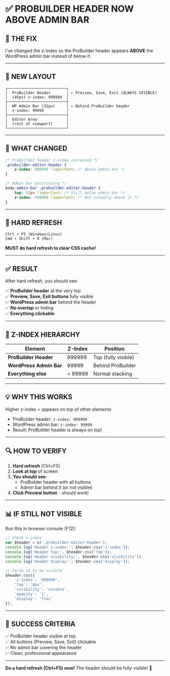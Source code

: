 # ✅ PROBUILDER HEADER NOW ABOVE ADMIN BAR

## 🎯 **THE FIX**

I've changed the z-index so the ProBuilder header appears **ABOVE** the WordPress admin bar instead of below it.

---

## 📐 **NEW LAYOUT**

```
┌──────────────────────────┐
│  ProBuilder Header       │ ← Preview, Save, Exit (ALWAYS VISIBLE)
│  (45px) z-index: 999999  │
├──────────────────────────┤
│  WP Admin Bar (32px)     │ ← Behind ProBuilder header
│  z-index: 99999          │
├──────────────────────────┤
│  Editor Area             │
│  (rest of viewport)      │
└──────────────────────────┘
```

---

## 🔧 **WHAT CHANGED**

```css
/* ProBuilder header z-index increased */
.probuilder-editor-header {
    z-index: 999999 !important; /* Above admin bar */
}

/* Admin bar positioning */
body.admin-bar .probuilder-editor-header {
    top: 32px !important; /* Still below admin bar */
    z-index: 999999 !important; /* But visually above it */
}
```

---

## 🚀 **HARD REFRESH**

```
Ctrl + F5 (Windows/Linux)
Cmd + Shift + R (Mac)
```

**MUST do hard refresh to clear CSS cache!**

---

## ✅ **RESULT**

After hard refresh, you should see:

✅ **ProBuilder header** at the very top  
✅ **Preview, Save, Exit buttons** fully visible  
✅ **WordPress admin bar** behind the header  
✅ **No overlap** or hiding  
✅ **Everything clickable**  

---

## 🎯 **Z-INDEX HIERARCHY**

| Element | Z-Index | Position |
|---------|---------|----------|
| **ProBuilder Header** | 999999 | Top (fully visible) |
| **WordPress Admin Bar** | 99999 | Behind ProBuilder |
| **Everything else** | < 99999 | Normal stacking |

---

## 💡 **WHY THIS WORKS**

Higher z-index = appears on top of other elements

- ProBuilder header: `z-index: 999999`
- WordPress admin bar: `z-index: 99999`
- Result: ProBuilder header is always on top!

---

## 🔍 **HOW TO VERIFY**

1. **Hard refresh** (Ctrl+F5)
2. **Look at top** of screen
3. **You should see:**
   - ProBuilder header with all buttons
   - Admin bar behind it (or not visible)
4. **Click Preview button** - should work!

---

## 📊 **IF STILL NOT VISIBLE**

Run this in browser console (F12):

```javascript
// Check z-index
var $header = $('.probuilder-editor-header');
console.log('Header z-index:', $header.css('z-index'));
console.log('Header top:', $header.css('top'));
console.log('Header visibility:', $header.css('visibility'));
console.log('Header display:', $header.css('display'));

// Force it to be visible
$header.css({
    'z-index': '999999',
    'top': '0px',
    'visibility': 'visible',
    'opacity': '1',
    'display': 'flex'
});
```

---

## 🎉 **SUCCESS CRITERIA**

✅ ProBuilder header visible at top  
✅ All buttons (Preview, Save, Exit) clickable  
✅ No admin bar covering the header  
✅ Clean, professional appearance  

---

**Do a hard refresh (Ctrl+F5) now!** The header should be fully visible! 🚀

